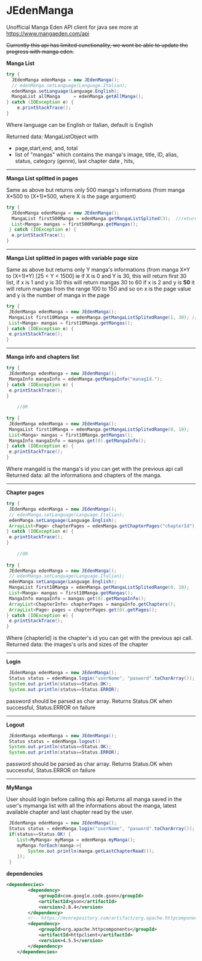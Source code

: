 # JEdenManga
Unofficial Manga Eden API client for java see more at https://www.mangaeden.com/api

~~Currently this api has limited cunctionality, we wont be able to update the progress with  manga eden.~~

**Manga List**
```java
try {
  JEdenManga edenManga = new JEdenManga();
  // edenManga.setLanguage(Language.Italian);
  edenManga.setLanguage(Language.English);
  MangaList allManga	 = edenManga.getAllManga();
} catch (IOException e) {
	e.printStackTrace();
}
```
Where language can be English or Italian, default is English

Returned data:
MangaListObject with 
- page,start,end, and, total
- list of "mangas" which contains the manga's image, title, ID, alias, status, category (genre), last chapter date , hits, 
___
**Manga List splitted in pages**

Same as above but returns only 500 manga's informations (from manga X*500 to (X+1)*500, where X is the page argument)
```java
try {
  JEdenManga edenManga = new JEdenManga();
  MangaList first500Manga = edenManga.getMangaListSplited(3);  //returns mangas from 1500 to 2000
  List<Manga> mangas = first500Manga.getMangas();
 } catch (IOException e) {
  e.printStackTrace();
} 
  ```
 ___
 
**Manga List splitted in pages with variable page size**

Same as above but returns only Y manga's informations (from manga X*Y to (X+1)*Y) [25 < Y < 1500]
ie if X is 0 and Y is 30, this will return first 30 list,
if x is 1 and y is 30 this will return mangas 30 to 60
if x is 2 and y is **50** it will return mangas from the range 100 to 150 and so on
x is the page value and y is the number of manga in the page

```java
try {
 JEdenManga edenManga = new JEdenManga();
 MangaList first10Manga = edenManga.getMangaListSplitedRange(1, 30); // returns mangas from 30 to 60
 List<Manga> mangas = first10Manga.getMangas();
} catch (IOException e) {
 e.printStackTrace();
}
```
 ___
**Manga info and chapters list**
```java
try {
 JEdenManga edenManga = new JEdenManga();
 MangaInfo mangaInfo = edenManga.getMangaInfo("managId.");
} catch (IOException e) {
 e.printStackTrace();
}
	
	//OR
	
try {
 JEdenManga edenManga = new JEdenManga();
 MangaList first10Manga = edenManga.getMangaListSplitedRange(0, 10);
 List<Manga> mangas = first10Manga.getMangas();
 MangaInfo mangaInfo = mangas.get(0).getMangaInfo();
} catch (IOException e) {
 e.printStackTrace();
}
```
Where mangaId is the manga's id you can get with the previous api call
Returned data: all the informations and chapters of the manga.
___
**Chapter pages**

```java
try {
 JEdenManga edenManga = new JEdenManga();
 // edenManga.setLanguage(Language.Italian);
 edenManga.setLanguage(Language.English);
 ArrayList<Page> chapterPages = edenManga.getChapterPages("chapterId");
} catch (IOException e) {
 e.printStackTrace();
}
	
	//OR
	
try {
 JEdenManga edenManga = new JEdenManga();
 // edenManga.setLanguage(Language.Italian);
 edenManga.setLanguage(Language.English);
 MangaList first10Manga = edenManga.getMangaListSplitedRange(0, 10);
 List<Manga> mangas = first10Manga.getMangas();
 MangaInfo mangaInfo = mangas.get(0).getMangaInfo();
 ArrayList<ChapterInfo> chapterPages = mangaInfo.getChapters();
 ArrayList<Page> pages = chapterPages.get(0).getPages();
} catch (IOException e) {
 e.printStackTrace();
}
```
Where [chapterId] is the chapter's id you can get with the previous api call.
Returned data: the images's urls and sizes of the chapter

___
**Login**
```java
 JEdenManga edenManga = new JEdenManga();
 Status status = edenManga.login("userName", "pasword".toCharArray());
 System.out.println(status==Status.OK);
 System.out.println(status==Status.ERROR);
```
password should be parsed as char array.
Returns Status.OK when successful, Status.ERROR on failure

___
**Logout**
```java
 JEdenManga edenManga = new JEdenManga();
 Status status = edenManga.logout()
 System.out.println(status==Status.OK);
 System.out.println(status==Status.ERROR);
```
password should be parsed as char array.
Returns Status.OK when successful, Status.ERROR on failure

___

**MyManga**

User should login before calling this api
Returns all manga saved in the user's mymanga list with all the informations about the manga, latest available chapter and last chapter read by the user.
```java
 JEdenManga edenManga = new JEdenManga();
 Status status = edenManga.login("userName", "pasword".toCharArray());
 if(status==Status.OK) {
 	List<MyManga> myManga = edenManga.myManga();
 	myManga.forEach(manga->{
 		System.out.println(manga.getLastChapterRead());
 	});
 }
```

**dependencies**
```xml
<dependencies>
		<dependency>
			<groupId>com.google.code.gson</groupId>
			<artifactId>gson</artifactId>
			<version>2.8.4</version>
		</dependency>
		<!-- https://mvnrepository.com/artifact/org.apache.httpcomponents/httpclient -->
		<dependency>
			<groupId>org.apache.httpcomponents</groupId>
			<artifactId>httpclient</artifactId>
			<version>4.5.5</version>
		</dependency>
	</dependencies>
```

